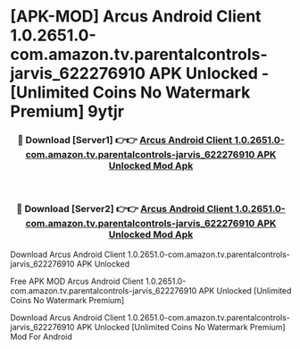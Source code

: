 # [APK-MOD] Arcus Android Client 1.0.2651.0-com.amazon.tv.parentalcontrols-jarvis_622276910 APK Unlocked - [Unlimited Coins No Watermark Premium] 9ytjr



<div align="center">
<h3>🔴 Download [Server1] 👉👉 <a href="https://momento.my/?title=Arcus_Android_Client_1.0.2651.0-com.amazon.tv.parentalcontrols-jarvis_622276910_APK_Unlocked">Arcus Android Client 1.0.2651.0-com.amazon.tv.parentalcontrols-jarvis_622276910 APK Unlocked Mod Apk</a></h3><br>

<h3>🔴 Download [Server2] 👉👉 <a href="https://momento.my/?title=Arcus_Android_Client_1.0.2651.0-com.amazon.tv.parentalcontrols-jarvis_622276910_APK_Unlocked">Arcus Android Client 1.0.2651.0-com.amazon.tv.parentalcontrols-jarvis_622276910 APK Unlocked Mod Apk</a></h3>
</div>



Download Arcus Android Client 1.0.2651.0-com.amazon.tv.parentalcontrols-jarvis_622276910 APK Unlocked 

Free APK MOD Arcus Android Client 1.0.2651.0-com.amazon.tv.parentalcontrols-jarvis_622276910 APK Unlocked [Unlimited Coins No Watermark Premium]

Download Arcus Android Client 1.0.2651.0-com.amazon.tv.parentalcontrols-jarvis_622276910 APK Unlocked [Unlimited Coins No Watermark Premium] Mod For Android
